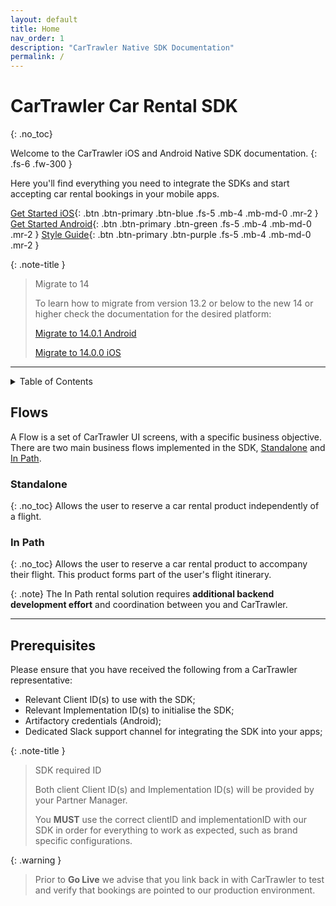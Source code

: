 ```yaml
---
layout: default
title: Home
nav_order: 1
description: "CarTrawler Native SDK Documentation"
permalink: /
---
```


# CarTrawler Car Rental SDK
{: .no_toc}

Welcome to the CarTrawler iOS and Android Native SDK documentation.
{: .fs-6 .fw-300 }

Here you'll find everything you need to integrate the SDKs and start accepting car rental bookings in your mobile apps.

[Get Started iOS](/docs/ios){: .btn .btn-primary .btn-blue .fs-5 .mb-4 .mb-md-0 .mr-2 } [Get Started Android](/docs/android){: .btn .btn-primary .btn-green .fs-5 .mb-4 .mb-md-0 .mr-2 } [Style Guide](/docs/style-guide){: .btn .btn-primary .btn-purple .fs-5 .mb-4 .mb-md-0 .mr-2 } 

{: .note-title }
> Migrate to 14
> 
> To learn how to migrate from version 13.2 or below to the new 14 or higher check the documentation for the desired platform:
> 
> <a href="/docs/android/migrate" target="_blank">Migrate to 14.0.1 Android</a>
> 
> <a href="/docs/ios/migrate" target="_blank">Migrate to 14.0.0 iOS</a> 

---

<details markdown="block">
  <summary>
    Table of Contents
  </summary>
  {: .text-delta }
- TOC
{:toc}
</details>

## Flows 
A Flow is a set of CarTrawler UI screens, with a specific business objective. <br/>
There are two main business flows implemented in the SDK, <a href="/docs/user-flow#standalone-flow">Standalone</a> and <a href="/docs/user-flow#in-path-flow">In Path</a>.<br/> 

### Standalone 
{: .no_toc}
Allows the user to reserve a car rental product independently of a flight.

### In Path
{: .no_toc}
Allows the user to reserve a car rental product to accompany their flight. This product forms part of the user's flight itinerary. 

{: .note}
The In Path rental solution requires **additional backend development effort** and coordination between you and CarTrawler.

---

## Prerequisites 

Please ensure that you have received the following from a CarTrawler representative:

* Relevant Client ID(s) to use with the SDK;
* Relevant Implementation ID(s) to initialise the SDK;
* Artifactory credentials (Android);
* Dedicated Slack support channel for integrating the SDK into your apps;

{: .note-title }
> SDK required ID
>
> Both client Client ID(s) and Implementation ID(s) will be provided by your Partner Manager.
> 
> You <b>MUST</b> use the correct clientID and implementationID with our SDK in order for everything to work as expected, such as brand specific configurations.

{: .warning }
> Prior to <b>Go Live</b> we advise that you link back in with CarTrawler to test and verify that bookings are pointed to our production environment.